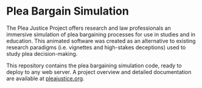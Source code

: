 # Plea Bargain Simulation
The Plea Justice Project offers research and law professionals an immersive simulation of plea bargaining processes for use in studies and in education. This animated software was created as an alternative to existing research paradigms (i.e. vignettes and high-stakes deceptions) used to study plea decision-making.

This repository contains the plea bargaining simulation code, ready to deploy to any web server. A project overview and detailed documentation are available at [pleajustice.org](https://pleajustice.org).